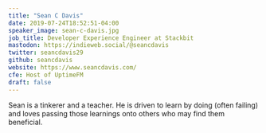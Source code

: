 ```yaml
---
title: "Sean C Davis"
date: 2019-07-24T18:52:51-04:00
speaker_image: sean-c-davis.jpg
job_title: Developer Experience Engineer at Stackbit
mastodon: https://indieweb.social/@seancdavis
twitter: seancdavis29
github: seancdavis
website: https://www.seancdavis.com/
cfe: Host of UptimeFM
draft: false
---
```


Sean is a tinkerer and a teacher. He is driven to learn by doing (often failing) and loves passing those learnings onto others who may find them beneficial.
